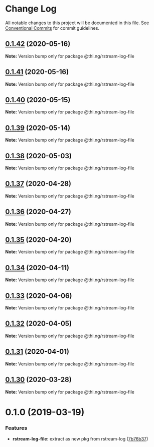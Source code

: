 # Change Log

All notable changes to this project will be documented in this file.
See [Conventional Commits](https://conventionalcommits.org) for commit guidelines.

## [0.1.42](https://github.com/thi-ng/umbrella/compare/@thi.ng/rstream-log-file@0.1.41...@thi.ng/rstream-log-file@0.1.42) (2020-05-16)

**Note:** Version bump only for package @thi.ng/rstream-log-file





## [0.1.41](https://github.com/thi-ng/umbrella/compare/@thi.ng/rstream-log-file@0.1.40...@thi.ng/rstream-log-file@0.1.41) (2020-05-16)

**Note:** Version bump only for package @thi.ng/rstream-log-file





## [0.1.40](https://github.com/thi-ng/umbrella/compare/@thi.ng/rstream-log-file@0.1.39...@thi.ng/rstream-log-file@0.1.40) (2020-05-15)

**Note:** Version bump only for package @thi.ng/rstream-log-file





## [0.1.39](https://github.com/thi-ng/umbrella/compare/@thi.ng/rstream-log-file@0.1.38...@thi.ng/rstream-log-file@0.1.39) (2020-05-14)

**Note:** Version bump only for package @thi.ng/rstream-log-file





## [0.1.38](https://github.com/thi-ng/umbrella/compare/@thi.ng/rstream-log-file@0.1.37...@thi.ng/rstream-log-file@0.1.38) (2020-05-03)

**Note:** Version bump only for package @thi.ng/rstream-log-file





## [0.1.37](https://github.com/thi-ng/umbrella/compare/@thi.ng/rstream-log-file@0.1.36...@thi.ng/rstream-log-file@0.1.37) (2020-04-28)

**Note:** Version bump only for package @thi.ng/rstream-log-file





## [0.1.36](https://github.com/thi-ng/umbrella/compare/@thi.ng/rstream-log-file@0.1.35...@thi.ng/rstream-log-file@0.1.36) (2020-04-27)

**Note:** Version bump only for package @thi.ng/rstream-log-file





## [0.1.35](https://github.com/thi-ng/umbrella/compare/@thi.ng/rstream-log-file@0.1.34...@thi.ng/rstream-log-file@0.1.35) (2020-04-20)

**Note:** Version bump only for package @thi.ng/rstream-log-file





## [0.1.34](https://github.com/thi-ng/umbrella/compare/@thi.ng/rstream-log-file@0.1.33...@thi.ng/rstream-log-file@0.1.34) (2020-04-11)

**Note:** Version bump only for package @thi.ng/rstream-log-file





## [0.1.33](https://github.com/thi-ng/umbrella/compare/@thi.ng/rstream-log-file@0.1.32...@thi.ng/rstream-log-file@0.1.33) (2020-04-06)

**Note:** Version bump only for package @thi.ng/rstream-log-file





## [0.1.32](https://github.com/thi-ng/umbrella/compare/@thi.ng/rstream-log-file@0.1.31...@thi.ng/rstream-log-file@0.1.32) (2020-04-05)

**Note:** Version bump only for package @thi.ng/rstream-log-file





## [0.1.31](https://github.com/thi-ng/umbrella/compare/@thi.ng/rstream-log-file@0.1.30...@thi.ng/rstream-log-file@0.1.31) (2020-04-01)

**Note:** Version bump only for package @thi.ng/rstream-log-file





## [0.1.30](https://github.com/thi-ng/umbrella/compare/@thi.ng/rstream-log-file@0.1.29...@thi.ng/rstream-log-file@0.1.30) (2020-03-28)

**Note:** Version bump only for package @thi.ng/rstream-log-file





# 0.1.0 (2019-03-19)

### Features

* **rstream-log-file:** extract as new pkg from rstream-log ([7b76b37](https://github.com/thi-ng/umbrella/commit/7b76b37))
